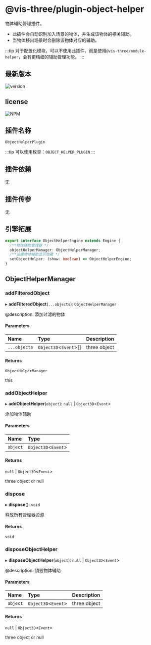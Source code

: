 # @vis-three/plugin-object-helper

物体辅助管理插件。

- 此插件会自动识别加入场景的物体，并生成该物体的相关辅助。
- 当物体移出场景时会删除该物体对应的辅助。

:::tip
对于配置化模块，可以不使用此插件，而是使用`@vis-three/module-helper`，会有更精细的辅助管理功能。
:::

## 最新版本

<img alt="version" src="https://img.shields.io/npm/v/@vis-three/plugin-object-helper">

## license

<img alt="NPM" src="https://img.shields.io/npm/l/@vis-three/plugin-object-helper?color=blue">

## 插件名称

`ObjectHelperPlugin`

:::tip
可以使用枚举：`OBJECT_HELPER_PLUGIN`
:::

## 插件依赖

无

## 插件传参

无

## 引擎拓展

```ts
export interface ObjectHelperEngine extends Engine {
  /**物体辅助管理器 */
  objectHelperManager: ObjectHelperManager;
  /**设置物体辅助显示隐藏 */
  setObjectHelper: (show: boolean) => ObjectHelperEngine;
}
```

## ObjectHelperManager

### addFilteredObject

▸ **addFilteredObject**(`...objects`): `ObjectHelperManager`

@description: 添加过滤的物体

#### Parameters

| Name         | Type                   | Description  |
| :----------- | :--------------------- | :----------- |
| `...objects` | `Object3D`<`Event`\>[] | three object |

#### Returns

`ObjectHelperManager`

this

### addObjectHelper

▸ **addObjectHelper**(`object`): `null` \| `Object3D`<`Event`\>

添加物体辅助

#### Parameters

| Name     | Type                 |
| :------- | :------------------- |
| `object` | `Object3D`<`Event`\> |

#### Returns

`null` \| `Object3D`<`Event`\>

three object or null

### dispose

▸ **dispose**(): `void`

释放所有管理器资源

#### Returns

`void`

### disposeObjectHelper

▸ **disposeObjectHelper**(`object`): `null` \| `Object3D`<`Event`\>

@description: 销毁物体辅助

#### Parameters

| Name     | Type                 | Description  |
| :------- | :------------------- | :----------- |
| `object` | `Object3D`<`Event`\> | three object |

#### Returns

`null` \| `Object3D`<`Event`\>

three object or null
